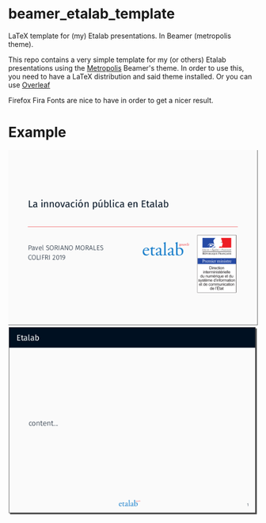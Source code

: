 # beamer_etalab_template
LaTeX template for (my) Etalab presentations. In Beamer (metropolis theme).  

This repo contains a very simple template for my (or others) Etalab presentations using the [Metropolis](https://github.com/matze/mtheme) Beamer's theme.
In order to use this, you need to have a LaTeX distribution and said theme installed. Or you can use [Overleaf](https://www.overleaf.com/)

Firefox Fira Fonts are nice to have in order to get a nicer result.

# Example

![Alt text](/fig/example1.png?raw=true "Title Slide")
![Alt text](/fig/example2.png?raw=true "Normal Slide")
